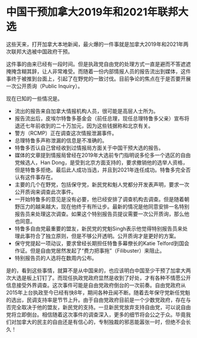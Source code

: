 # 中国干预加拿大2019年和2021年联邦大选

这些天来，打开加拿大本地新闻，最火爆的一件事就是加拿大2019年和2021年两次联邦大选被中国政府干预。

这件事的由来已经有一段时间。但是执政党自由党的处理方式一直是避而不答遮遮掩掩含糊其辞，让人非常难受。而随着一份内部情报人员的报告流出到媒体，这件事终于被推到台面上，引起了在野党的一致讨伐。目前争论的焦点在于是否要开展一次公开质询（Public Inquiry）。 

现在已知的一些情况是。

- 流出的报告来自加拿大情报机构人员，很可能是高层人士所为。
- 报告流出后，皮埃尔特鲁多基金会（前任总理，现任总理特鲁多父亲）宣布将退还七年前收到的二十万加元，因为这些钱据称和北京有关。
- 警方（RCMP）正在调查这次情报泄漏事件。
- 总理特鲁多声称泄漏的信息是不准确的。
- 特鲁多否认自己曾经收到过情报局方面关于中国干预大选的报告。
- 媒体的文章提到情报局曾经在2019年大选前专门指明说多伦多一个选区的自由党候选人，Han Dong，是受到北京方面支持的，要求撤销他的选举人资格，但是特鲁多拒绝。最后此人成功当选，并且到2021年连任成功。特鲁多完全否认有这件事存在。
- 主要的几个在野党，包括保守党，新民党和魁人党都分开发表声明，要求一次公开质询来调查此次事件。
- 一开始特鲁多的意见是没有必要，他已经安排了调查机构去调查。但是随着朝野压力的越来越大，现在他终于有所让步。最新的情况是他同意安排一名特别报告员来处理这次调查。如果这个特别报告员提议需要一次公开质询，那么他也同意。
- 特鲁多自由党最重要的盟友，新民党的党魁Singh表示他觉得特别报告员来处理此事符合了独立原则，但是不够公开透明。公开质询才是更好的方案。
- 保守党提起一项动议，要求曾经长期担任特鲁多幕僚长的Katie Telford到国会作证。但是自由党居然发起了“费力把事拖”（Filibuster）来阻止。
- 特别报告员的人选将在数周内公布。

是的，看到这些事情，就算不是从中国来的，也应该明白中国至少干预了加拿大两次大选是板上钉钉了。而现任执政党政府显然是收到了好处，才有各种不情愿公开信息接受外界调查。这次事件可能是自由党政府倒台的一次前奏。自由党政府从2015年上台执政至今已经有快8年，期间各种丑闻不断。随着去年保守党新任党魁的选出，民调支持率是节节上升。由于自由党政府目前是一个少数党政府，存在与否完全取决于他的盟友，新民党的支持。一旦新民党放弃支持自由党，可以说自由党将立即倒台。相信随着这次事件的调查深入，更多的细节将会公之于众。毕竟我们对加拿大的民主的自由还是有信心的，专制独裁的邪恶能嚣张一时，但绝不会长久！
